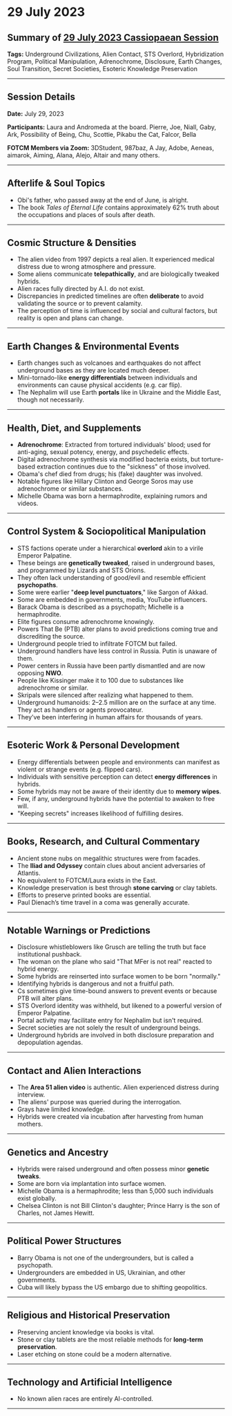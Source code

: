 # 29 July 2023

## Summary of [29 July 2023 Cassiopaean Session](https://cassiopaea.org/forum/threads/session-29-july-2023.53643/)

**Tags:** Underground Civilizations, Alien Contact, STS Overlord, Hybridization Program, Political Manipulation, Adrenochrome, Disclosure, Earth Changes, Soul Transition, Secret Societies, Esoteric Knowledge Preservation

---


## Session Details

**Date:** July 29, 2023

**Participants:** Laura and Andromeda at the board. Pierre, Joe, Niall, Gaby, Ark, Possibility of Being, Chu, Scottie, Pikabu the Cat, Falcor, Bella

**FOTCM Members via Zoom:** 3DStudent, 987baz, A Jay, Adobe, Aeneas, aimarok, Aiming, Alana, Alejo, Altair and many others.

---


## Afterlife & Soul Topics

- Obi's father, who passed away at the end of June, is alright.
- The book *Tales of Eternal Life* contains approximately 62% truth about the occupations and places of souls after death.

---


## Cosmic Structure & Densities

- The alien video from 1997 depicts a real alien. It experienced medical distress due to wrong atmosphere and pressure.
- Some aliens communicate **telepathically**, and are biologically tweaked hybrids.
- Alien races fully directed by A.I. do not exist.
- Discrepancies in predicted timelines are often **deliberate** to avoid validating the source or to prevent calamity.
- The perception of time is influenced by social and cultural factors, but reality is open and plans can change.

---


## Earth Changes & Environmental Events

- Earth changes such as volcanoes and earthquakes do not affect underground bases as they are located much deeper.
- Mini-tornado-like **energy differentials** between individuals and environments can cause physical accidents (e.g. car flip).
- The Nephalim will use Earth **portals** like in Ukraine and the Middle East, though not necessarily.

---


## Health, Diet, and Supplements

- **Adrenochrome**: Extracted from tortured individuals' blood; used for anti-aging, sexual potency, energy, and psychedelic effects.
- Digital adrenochrome synthesis via modified bacteria exists, but torture-based extraction continues due to the "sickness" of those involved.
- Obama's chef died from drugs; his (fake) daughter was involved.
- Notable figures like Hillary Clinton and George Soros may use adrenochrome or similar substances.
- Michelle Obama was born a hermaphrodite, explaining rumors and videos.

---


## Control System & Sociopolitical Manipulation

- STS factions operate under a hierarchical **overlord** akin to a virile Emperor Palpatine.
- These beings are **genetically tweaked**, raised in underground bases, and programmed by Lizards and STS Orions.
- They often lack understanding of good/evil and resemble efficient **psychopaths**.
- Some were earlier "**deep level punctuators**," like Sargon of Akkad.
- Some are embedded in governments, media, YouTube influencers.
- Barack Obama is described as a psychopath; Michelle is a hermaphrodite.
- Elite figures consume adrenochrome knowingly.
- Powers That Be (PTB) alter plans to avoid predictions coming true and discrediting the source.
- Underground people tried to infiltrate FOTCM but failed.
- Underground handlers have less control in Russia. Putin is unaware of them.
- Power centers in Russia have been partly dismantled and are now opposing **NWO**.
- People like Kissinger make it to 100 due to substances like adrenochrome or similar.
- Skripals were silenced after realizing what happened to them.
- Underground humanoids: 2–2.5 million are on the surface at any time. They act as handlers or agents provocateur.
- They’ve been interfering in human affairs for thousands of years.

---


## Esoteric Work & Personal Development

- Energy differentials between people and environments can manifest as violent or strange events (e.g. flipped cars).
- Individuals with sensitive perception can detect **energy differences** in hybrids.
- Some hybrids may not be aware of their identity due to **memory wipes**.
- Few, if any, underground hybrids have the potential to awaken to free will.
- "Keeping secrets" increases likelihood of fulfilling desires.

---


## Books, Research, and Cultural Commentary

- Ancient stone nubs on megalithic structures were from facades.
- The **Iliad and Odyssey** contain clues about ancient adversaries of Atlantis.
- No equivalent to FOTCM/Laura exists in the East.
- Knowledge preservation is best through **stone carving** or clay tablets.
- Efforts to preserve printed books are essential.
- Paul Dienach’s time travel in a coma was generally accurate.

---


## Notable Warnings or Predictions

- Disclosure whistleblowers like Grusch are telling the truth but face institutional pushback.
- The woman on the plane who said "That MFer is not real" reacted to hybrid energy.
- Some hybrids are reinserted into surface women to be born "normally."
- Identifying hybrids is dangerous and not a fruitful path.
- Cs sometimes give time-bound answers to prevent events or because PTB will alter plans.
- STS Overlord identity was withheld, but likened to a powerful version of Emperor Palpatine.
- Portal activity may facilitate entry for Nephalim but isn't required.
- Secret societies are not solely the result of underground beings.
- Underground hybrids are involved in both disclosure preparation and depopulation agendas.

---


## Contact and Alien Interactions

- The **Area 51 alien video** is authentic. Alien experienced distress during interview.
- The aliens' purpose was queried during the interrogation.
- Grays have limited knowledge.
- Hybrids were created via incubation after harvesting from human mothers.

---


## Genetics and Ancestry

- Hybrids were raised underground and often possess minor **genetic tweaks**.
- Some are born via implantation into surface women.
- Michelle Obama is a hermaphrodite; less than 5,000 such individuals exist globally.
- Chelsea Clinton is not Bill Clinton's daughter; Prince Harry is the son of Charles, not James Hewitt.

---


## Political Power Structures

- Barry Obama is not one of the undergrounders, but is called a psychopath.
- Undergrounders are embedded in US, Ukrainian, and other governments.
- Cuba will likely bypass the US embargo due to shifting geopolitics.

---


## Religious and Historical Preservation

- Preserving ancient knowledge via books is vital.
- Stone or clay tablets are the most reliable methods for **long-term preservation**.
- Laser etching on stone could be a modern alternative.
---
## Technology and Artificial Intelligence

- No known alien races are entirely AI-controlled.

---


